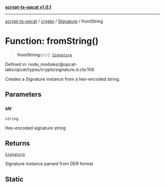 [**scrypt-ts-opcat v1.0.1**](../../../../../README.md)

***

[scrypt-ts-opcat](../../../../../README.md) / [crypto](../../../README.md) / [Signature](../README.md) / fromString

# Function: fromString()

> **fromString**(`str`): [`Signature`](../../../classes/Signature.md)

Defined in: node\_modules/@opcat-labs/opcat/types/crypto/signature.d.cts:106

Creates a Signature instance from a hex-encoded string.

## Parameters

### str

`string`

Hex-encoded signature string

## Returns

[`Signature`](../../../classes/Signature.md)

Signature instance parsed from DER format

## Static
